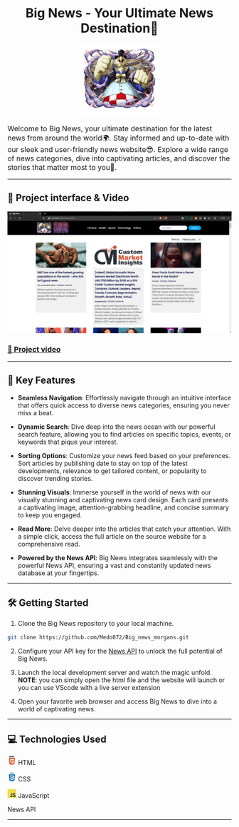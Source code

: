 <h1 align="center" id="title">Big News - Your Ultimate News Destination📰</h1>
<div align="center">
  <img src="assets/big_news_morgans_president_of_world_economy_news_by_bodskih_deqkgsw.png" alt="Big news morgans" width="180" height="160"/>
</div>

<p style="font-size: 16px;">Welcome to Big News, your ultimate destination for the latest news from around the world🌍. Stay informed and up-to-date with our sleek and user-friendly news website😎. Explore a wide range of news categories, dive into captivating articles, and discover the stories that matter most to you🤩.</p>
<hr>

<h2>🎥 Project interface & Video </h2>

<img src="assets/interface.jpg" alt="interface">

<h3>

[🎥 Project video](https://drive.google.com/file/d/10_Ne_ZAVoPdgO3dPBD1NOrXixWqNHZ8t/view?usp=sharing)

</h3>
<hr>

<h2>🧐 Key Features</h2>

* **Seamless Navigation**: Effortlessly navigate through an intuitive interface that offers quick access to diverse news categories, ensuring you never miss a beat.

* **Dynamic Search**: Dive deep into the news ocean with our powerful search feature, allowing you to find articles on specific topics, events, or keywords that pique your interest.

* **Sorting Options**: Customize your news feed based on your preferences. Sort articles by publishing date to stay on top of the latest developments, relevance to get tailored content, or popularity to discover trending stories.

* **Stunning Visuals**: Immerse yourself in the world of news with our visually stunning and captivating news card design. Each card presents a captivating image, attention-grabbing headline, and concise summary to keep you engaged.

* **Read More**: Delve deeper into the articles that catch your attention. With a simple click, access the full article on the source website for a comprehensive read.

* **Powered by the News API**: Big News integrates seamlessly with the powerful News API, ensuring a vast and constantly updated news database at your fingertips.
<hr>

<h2>🛠️ Getting Started</h2>

1. Clone the Big News repository to your local machine.

```bash
git clone https://github.com/Medo072/Big_news_morgans.git
```
2. Configure your API key for the [News API](https://newsapi.org/) to unlock the full potential of Big News.

3. Launch the local development server and watch the magic unfold.  
    **NOTE**: you can simply open the html file and the website will launch or you can use VScode with a live server extension

4. Open your favorite web browser and access Big News to dive into a world of captivating news.
<hr>

<h2>💻 Technologies Used</h2>

<img src="https://github.com/devicons/devicon/blob/master/icons/html5/html5-original-wordmark.svg" alt="HTML" title="HTML" width="20" height="20"/> HTML  

<img src="https://github.com/devicons/devicon/blob/master/icons/css3/css3-plain-wordmark.svg" alt="CSS" title="CSS" width="20" height="20"/> CSS   

<img src="https://github.com/devicons/devicon/blob/master/icons/javascript/javascript-original.svg" alt="JS" title="JS" width="20" height="20"/> JavaScript   

News API
<hr>




